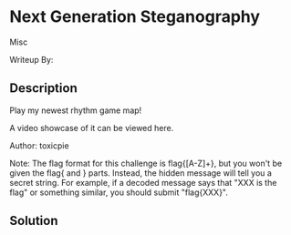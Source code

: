 # Next Generation Steganography

Misc

Writeup By: 

## Description

Play my newest rhythm game map!

A video showcase of it can be viewed here.

Author: toxicpie

Note: The flag format for this challenge is flag{[A-Z]+}, but you won't be given the flag{ and } parts. Instead, the hidden message will tell you a secret string. For example, if a decoded message says that "XXX is the flag" or something similar, you should submit "flag{XXX}".

## Solution
